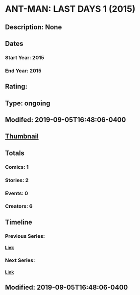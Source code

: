 # ANT-MAN: LAST DAYS 1 (2015)
## Description: None
## Dates
### Start Year: 2015
### End Year: 2015
## Rating: 
## Type: ongoing
## Modifed: 2019-09-05T16:48:06-0400
## [Thumbnail](http://i.annihil.us/u/prod/marvel/i/mg/6/80/55df36194a26c.jpg)
## Totals
### Comics: 1
### Stories: 2
### Events: 0
### Creators: 6
## Timeline
### Previous Series: 
#### [Link]()
### Next Series: 
#### [Link]()
## Modified: 2019-09-05T16:48:06-0400